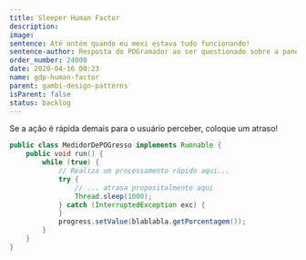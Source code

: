 ```yaml
---
title: Sleeper Human Factor
description:
image:
sentence: Até ontém quando eu mexi estava tudo funcionando!
sentence-author: Resposta do POGramador ao ser questionado sobre a pane geral no sistema
order_number: 24000
date: 2020-04-16 00:23
name: gdp-human-factor
parent: gambi-design-patterns
isParent: false
status: backlog
---
```

Se a ação é rápida demais para o usuário perceber, coloque um atraso!

```java
public class MedidorDePOGresso implements Runnable {
    public void run() {
        while (true) {
            // Realiza um processamento rápido aqui...
            try {
                // ... atrasa propositalmente aqui
                Thread.sleep(1000);
            } catch (InterruptedException exc) {
            }
            progress.setValue(blablabla.getPorcentagem());
        }
    }
}
```
